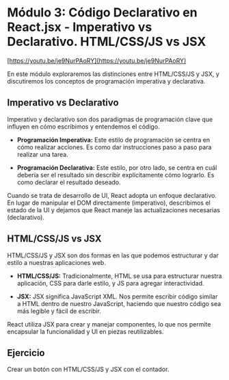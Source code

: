 # Módulo 3: Código Declarativo en React.jsx - Imperativo vs Declarativo. HTML/CSS/JS vs JSX

[https://youtu.be/je9NurPAoRY](https://youtu.be/je9NurPAoRY)

En este módulo exploraremos las distinciones entre HTML/CSS/JS y JSX, y discutiremos los conceptos de programación imperativa y declarativa.

## Imperativo vs Declarativo

Imperativo y declarativo son dos paradigmas de programación clave que influyen en cómo escribimos y entendemos el código.

- **Programación Imperativa:** Este estilo de programación se centra en cómo realizar acciones. Es como dar instrucciones paso a paso para realizar una tarea.

- **Programación Declarativa:** Este estilo, por otro lado, se centra en cuál debería ser el resultado sin describir explícitamente cómo lograrlo. Es como declarar el resultado deseado.

Cuando se trata de desarrollo de UI, React adopta un enfoque declarativo. En lugar de manipular el DOM directamente (imperativo), describimos el estado de la UI y dejamos que React maneje las actualizaciones necesarias (declarativo).

## HTML/CSS/JS vs JSX

HTML/CSS/JS y JSX son dos formas en las que podemos estructurar y dar estilo a nuestras aplicaciones web.

- **HTML/CSS/JS:** Tradicionalmente, HTML se usa para estructurar nuestra aplicación, CSS para darle estilo, y JS para agregar interactividad.

- **JSX:** JSX significa JavaScript XML. Nos permite escribir código similar a HTML dentro de nuestro JavaScript, haciendo que nuestro código sea más legible y fácil de escribir.

React utiliza JSX para crear y manejar componentes, lo que nos permite encapsular la funcionalidad y UI en piezas reutilizables.

## Ejercicio

Crear un botón con HTML/CSS/JS y JSX con el contador.